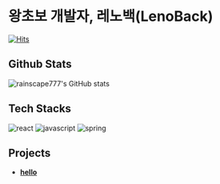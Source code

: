 # 왕초보 개발자, 레노백(LenoBack)

[![Hits](https://hits.seeyoufarm.com/api/count/incr/badge.svg?url=https%3A%2F%2Fgithub.com%2Frainscape777&count_bg=%2379C83D&title_bg=%23555555&icon=&icon_color=%23E7E7E7&title=hits&edge_flat=false)](https://hits.seeyoufarm.com)


## Github Stats
![rainscape777's GitHub stats](https://github-readme-stats.vercel.app/api?username=rainscape777)

## Tech Stacks
![react](https://img.shields.io/badge/React-20232A?style=for-the-badge&logo=react&logoColor=61DAFB)
![javascript](https://img.shields.io/badge/JavaScript-323330?style=for-the-badge&logo=javascript&logoColor=F7DF1E)
![spring](https://img.shields.io/badge/Spring-6DB33F?style=for-the-badge&logo=spring&logoColor=white)

## Projects
* **[hello](https://github.com/rainscape777/Git_test)**

